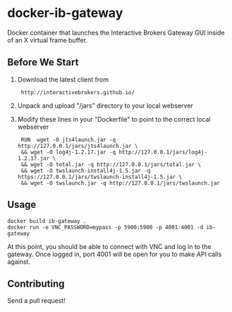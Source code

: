 # docker-ib-gateway

Docker container that launches the Interactive Brokers Gateway GUI inside of an X virtual frame buffer.

## Before We Start

1. Download the latest client from 

    	http://interactivebrokers.github.io/

2. Unpack and upload "/jars" directory to your local webserver

3. Modify these lines in your "Dockerfile" to point to the correct local webserver

    	RUN  wget -O jts4launch.jar -q http://127.0.0.1/jars/jts4launch.jar \
    	&& wget -O log4j-1.2.17.jar -q http://127.0.0.1/jars/log4j-1.2.17.jar \
    	&& wget -O total.jar -q http://127.0.0.1/jars/total.jar \
    	&& wget -O twslaunch-install4j-1.5.jar -q https://127.0.0.1/jars/twslaunch-install4j-1.5.jar \
    	&& wget -O twslaunch.jar -q http://127.0.0.1/jars/twslaunch.jar

## Usage
	
    docker build ib-gateway .
    docker run -e VNC_PASSWORD=mypass -p 5900:5900 -p 4001:4001 -d ib-gateway

At this point, you should be able to connect with VNC and log in to the gateway. Once logged in, port 4001 will be open for you to make API calls against.

## Contributing

Send a pull request!
